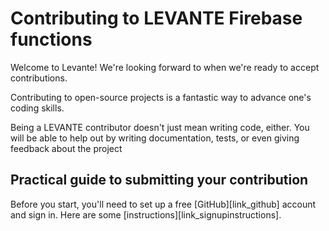 # Contributing to LEVANTE Firebase functions

Welcome to Levante! We're looking forward to when we're ready to accept contributions.

Contributing to open-source projects is a fantastic way to advance one's coding skills. 

Being a LEVANTE contributor doesn't just mean writing code, either.
You will be able to help out by writing documentation, tests, or even giving
feedback about the project 

## Practical guide to submitting your contribution


Before you start, you'll need to set up a free [GitHub][link_github] account
and sign in. Here are some [instructions][link_signupinstructions].